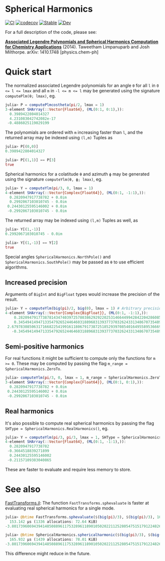 # Spherical Harmonics

[![CI](https://github.com/jishnub/SphericalHarmonics.jl/actions/workflows/ci.yml/badge.svg)](https://github.com/jishnub/SphericalHarmonics.jl/actions/workflows/ci.yml)
[![codecov](https://codecov.io/gh/jishnub/SphericalHarmonics.jl/branch/master/graph/badge.svg)](https://codecov.io/gh/jishnub/SphericalHarmonics.jl)
[![Stable](https://img.shields.io/badge/docs-stable-blue.svg)](https://jishnub.github.io/SphericalHarmonics.jl/stable)
[![Dev](https://img.shields.io/badge/docs-dev-blue.svg)](https://jishnub.github.io/SphericalHarmonics.jl/dev)

For a full description of the code, please see:

[**Associated Legendre Polynomials and Spherical Harmonics Computation for Chemistry Applications**](http://arxiv.org/abs/1410.1748) (2014). Taweetham Limpanuparb and Josh Milthorpe. arXiv: 1410.1748 [physics.chem-ph]

# Quick start

The normalized associated Legendre polynomials for an angle `θ` for all `l` in `0 <= l <= lmax` and all `m` in `-l <= m <= l` may be generated using the signature `computePlm(θ; lmax)`, eg.

```julia
julia> P = computePlmcostheta(pi/2, lmax = 1)
3-element SHArray(::Vector{Float64}, (ML(0:1, 0:1),)):
  0.3989422804014327
  4.231083042742082e-17
 -0.4886025119029199
```

The polynomials are ordered with `m` increasing faster than `l`, and the returned array may be indexed using `(l,m)` Tuples as

```julia
julia> P[(0,0)]
0.3989422804014327

julia> P[(1,1)] == P[3]
true
```

Spherical harmonics for a colatitude `θ` and azimuth `ϕ` may be generated using the signature `computeYlm(θ, ϕ; lmax)`, eg.

```julia
julia> Y = computeYlm(pi/3, 0, lmax = 1)
4-element SHArray(::Vector{Complex{Float64}}, (ML(0:1, -1:1),)):
  0.2820947917738782 + 0.0im
  0.2992067103010745 - 0.0im
 0.24430125595146002 + 0.0im
 -0.2992067103010745 - 0.0im
```

The returned array may be indexed using `(l,m)` Tuples as well, as

```julia
julia> Y[(1,-1)]
0.2992067103010745 - 0.0im

julia> Y[(1,-1)] == Y[2]
true
```

Special angles `SphericalHarmonics.NorthPole()` and `SphericalHarmonics.SouthPole()` may be passed as `θ` to use efficient algorithms.

## Increased precision

Arguments of `BigInt` and `BigFloat` types would increase the precision of the result.

```julia
julia> Y = computeYlm(big(pi)/2, big(0), lmax = 1) # Arbitrary precision
4-element SHArray(::Vector{Complex{BigFloat}}, (ML(0:1, -1:1),)):
    0.2820947917738781434740397257803862929220253146644994284220428608553212342207478 + 0.0im
    0.3454941494713354792652446460318896831393773703262433134867073548945156550201567 - 0.0im
 2.679783085063171668225419916118067917387251852939708540164955895366691604430101e-78 + 0.0im
   -0.3454941494713354792652446460318896831393773703262433134867073548945156550201567 - 0.0im
```

## Semi-positive harmonics

For real functions it might be sufficient to compute only the functions for `m >= 0`. These may be computed by passing the flag `m_range = SphericalHarmonics.ZeroTo`.

```julia
julia> computeYlm(pi/3, 0, lmax = 1, m_range = SphericalHarmonics.ZeroTo)
3-element SHArray(::Vector{Complex{Float64}}, (ML(0:1, 0:1),)):
  0.2820947917738782 + 0.0im
 0.24430125595146002 + 0.0im
 -0.2992067103010745 - 0.0im
```

## Real harmonics

It's also possible to compute real spherical harmonics by passing the flag `SHType = SphericalHarmonics.RealHarmonics()`, eg.

```julia
julia> Y = computeYlm(pi/3, pi/3, lmax = 1, SHType = SphericalHarmonics.RealHarmonics())
4-element SHArray(::Vector{Float64}, (ML(0:1, -1:1),)):
  0.2820947917738782
 -0.3664518839271899
  0.24430125595146002
 -0.21157109383040865
```

These are faster to evaluate and require less memory to store.

# See also

[FastTransforms.jl](https://github.com/JuliaApproximation/FastTransforms.jl): The function `FastTransforms.sphevaluate` is faster at evaluating real spherical harmonics for a single mode.

```julia
julia> @btime FastTransforms.sphevaluate($(big(pi)/3), $(big(pi)/3), 100, 100)
  153.142 μs (1336 allocations: 72.64 KiB)
-3.801739606943941485088961175328961189010502022112528054751517912248264631529766e-07

julia> @btime SphericalHarmonics.sphericalharmonic($(big(pi)/3), $(big(pi)/3), 100, 100, SphericalHarmonics.RealHarmonics())
  165.932 μs (1439 allocations: 78.01 KiB)
-3.801739606943941485088961175328961189010502022112528054751517912248264631529107e-07
```

This difference might reduce in the future.

